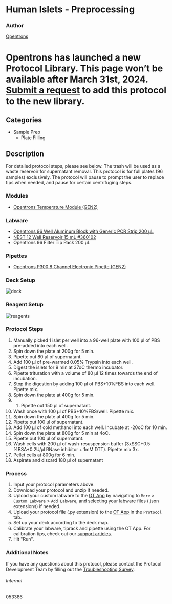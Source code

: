 # Human Islets - Preprocessing


### Author
[Opentrons](https://opentrons.com/)



# Opentrons has launched a new Protocol Library. This page won’t be available after March 31st, 2024. [Submit a request](https://docs.google.com/forms/d/e/1FAIpQLSdYYp9QCKow4nn0KlCVsMS3HX0eJ0N9O7-erajKvcpT0lWbSg/viewform) to add this protocol to the new library.

## Categories
* Sample Prep
	* Plate Filling


## Description
For detailed protocol steps, please see below. The trash will be used as a waste reservoir for supernatant removal. This protocol is for full plates (96 samples) exclusively. The protocol will pause to prompt the user to replace tips when needed, and pause for certain centrifuging steps.


### Modules
* [Opentrons Temperature Module (GEN2)](https://shop.opentrons.com/temperature-module-gen2/)


### Labware
* [Opentrons 96 Well Aluminum Block with Generic PCR Strip 200 µL](https://shop.opentrons.com/collections/hardware-modules/products/aluminum-block-set)
* [NEST 12 Well Reservoir 15 mL #360102](http://www.cell-nest.com/page94?_l=en&product_id=102)
* Opentrons 96 Filter Tip Rack 200 µL


### Pipettes
* [Opentrons P300 8 Channel Electronic Pipette (GEN2)](https://shop.opentrons.com/8-channel-electronic-pipette/)


### Deck Setup
![deck](https://opentrons-protocol-library-website.s3.amazonaws.com/custom-README-images/053386/deck.png)


### Reagent Setup
![reagents](https://opentrons-protocol-library-website.s3.amazonaws.com/custom-README-images/053386/reagents.png)


### Protocol Steps
1. Manually picked 1 islet per well into a 96-well plate with 100 μl of PBS pre-added into each well.
2. Spin down the plate at 200g for 5 min.
3. Pipette out 80 μl of supernatant.
4. Add 100 μl of pre-warmed 0.05% Trypsin into each well.
5. Digest the islets for 9 min at 37oC thermo incubator.
6. Pipette trituration with a volume of 80 μl 12 times towards the end of incubation.  
7. Stop the digestion by adding 100 μl of PBS+10%FBS into each well. Pipette mix.
8. Spin down the plate at 400g for 5 min.
9. 1. Pipette out 150 μl of supernatant.
10. Wash once with 100 μl of PBS+10%FBS/well. Pipette mix.
11. Spin down the plate at 400g for 5 min.
12. Pipette out 100 μl of supernatant.
13. Add 100 μl of cold methanol into each well. Incubate at -20oC for 10 min.
14. Spin down the plate at 800g for 5 min at 4oC.
15. Pipette out 100 μl of supernatant.
16. Wash cells with 200 μl of wash-resuspension buffer (3xSSC+0.5 %BSA+0.2U/μl RNase inhibitor + 1mM DTT). Pipette mix 3x.
17. Pellet cells at 800g for 6 min.
18. Aspirate and discard 180 μl of supernatant



### Process
1. Input your protocol parameters above.
2. Download your protocol and unzip if needed.
3. Upload your custom labware to the [OT App](https://opentrons.com/ot-app) by navigating to `More` > `Custom Labware` > `Add Labware`, and selecting your labware files (.json extensions) if needed.
4. Upload your protocol file (.py extension) to the [OT App](https://opentrons.com/ot-app) in the `Protocol` tab.
5. Set up your deck according to the deck map.
6. Calibrate your labware, tiprack and pipette using the OT App. For calibration tips, check out our [support articles](https://support.opentrons.com/en/collections/1559720-guide-for-getting-started-with-the-ot-2).
7. Hit "Run".


### Additional Notes
If you have any questions about this protocol, please contact the Protocol Development Team by filling out the [Troubleshooting Survey](https://protocol-troubleshooting.paperform.co/).


###### Internal
053386
